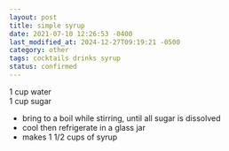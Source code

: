 ```yaml
---
layout: post
title: simple syrup
date: 2021-07-10 12:26:53 -0400
last_modified_at: 2024-12-27T09:19:21 -0500
category: other
tags: cocktails drinks syrup
status: confirmed
---
```


1 cup water  
1 cup sugar  
* bring to a boil while stirring, until all sugar is dissolved
* cool then refrigerate in a glass jar
* makes 1 1/2 cups of syrup
